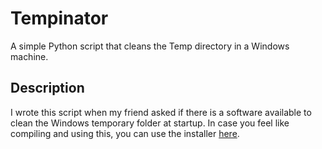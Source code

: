 # Tempinator	
A simple Python script that cleans the Temp directory in a Windows machine.
## Description
I wrote this script when my friend asked if there is a software available to clean the Windows temporary folder at startup. In case you feel like compiling and using this, you can use the installer [here](https://1drv.ms/f/s!AoUyqBm0j5hfwAsRleQXX0bWGnyT).